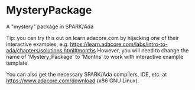 # MysteryPackage
A "mystery" package in SPARK/Ada

Tip: you can try this out on learn.adacore.com by hijacking one of their interactive examples, 
e.g. https://learn.adacore.com/labs/intro-to-ada/chapters/solutions.html#months
However, you will need to change the name of 'Mystery_Package' to 'Months' to work with interactive example template.

You can also get the necessary SPARK/Ada compilers, IDE, etc. at https://www.adacore.com/download (x86 GNU Linux).
